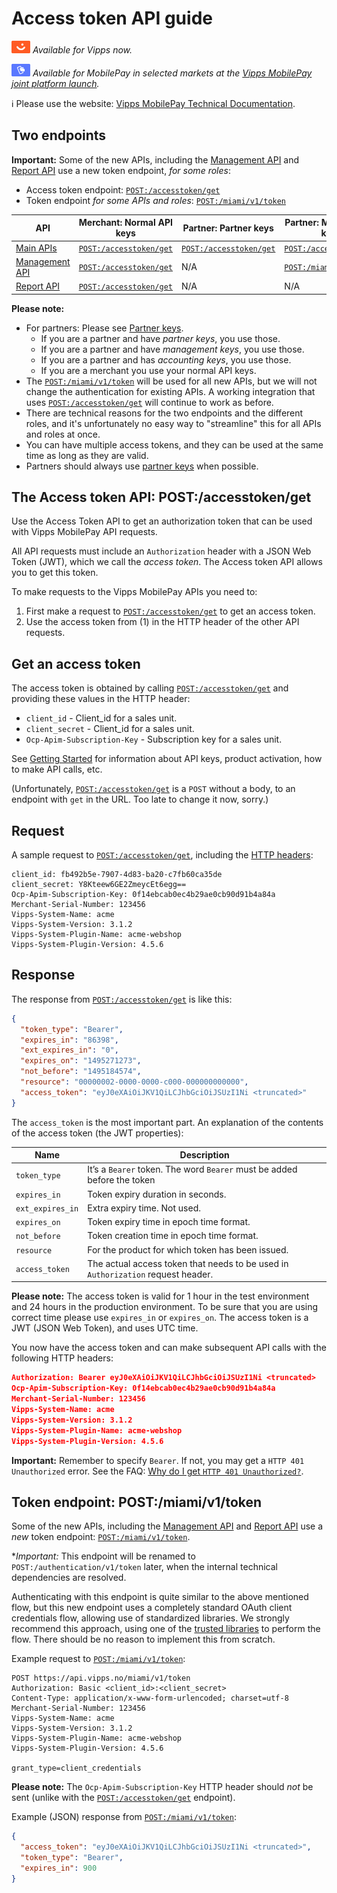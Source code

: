 <!-- START_METADATA
---
sidebar_label: API guide
sidebar_position: 1
hide_table_of_contents: false
description: Use the Access Token API to get an authorization token that can be used with Vipps MobilePay API requests.
pagination_next: null
pagination_prev: null
---
END_METADATA -->

# Access token API guide

![Vipps](./images/vipps.png) *Available for Vipps now.*

![MobilePay](./images/mp.png) *Available for MobilePay in selected markets at the [Vipps MobilePay joint platform launch](https://www.vippsmobilepay.com/about).*

<!-- START_COMMENT -->
ℹ️ Please use the website:
[Vipps MobilePay Technical Documentation](https://developer.vippsmobilepay.com/docs/APIs/access-token-api/).
<!-- END_COMMENT -->

## Two endpoints

**Important:** Some of the new APIs, including the
[Management API](https://developer.vippsmobilepay.com/docs/APIs/management-api/)
and
[Report API](https://developer.vippsmobilepay.com/docs/APIs/report-api/)
use a new token endpoint, _for some roles_:

* Access token endpoint: [`POST:/accesstoken/get`](https://developer.vippsmobilepay.com/api/access-token#tag/Authorization-Service/operation/fetchAuthorizationTokenUsingPost) 
* Token endpoint _for some APIs and roles_: 
[`POST:/miami/v1/token`](https://developer.vippsmobilepay.com/api/access-token/#tag/Authorization-Service/operation/fetchAuthorizationTokenUsingPost)


| API                       | Merchant: Normal API keys     | Partner: Partner keys     | Partner: Management keys     | Partner: Accounting keys |
| ------------------------- | ------------- | ------------------------- | ---------------------------- | ------------------------ |
| [Main APIs](https://developer.vippsmobilepay.com/docs/APIs/#main-apis) |  [`POST:/accesstoken/get`](https://developer.vippsmobilepay.com/api/access-token#tag/Authorization-Service/operation/fetchAuthorizationTokenUsingPost) | [`POST:/accesstoken/get`](https://developer.vippsmobilepay.com/api/access-token#tag/Authorization-Service/operation/fetchAuthorizationTokenUsingPost)  |[`POST:/accesstoken/get`](https://developer.vippsmobilepay.com/api/access-token#tag/Authorization-Service/operation/fetchAuthorizationTokenUsingPost)| N/A |
| [Management API](https://developer.vippsmobilepay.com/docs/APIs/management-api/)  |[`POST:/accesstoken/get`](https://developer.vippsmobilepay.com/api/access-token#tag/Authorization-Service/operation/fetchAuthorizationTokenUsingPost)  | N/A | [`POST:/miami/v1/token`](https://developer.vippsmobilepay.com/api/access-token/#tag/Authorization-Service/operation/fetchAuthorizationTokenUsingPost) | N/A |
| [Report API](https://developer.vippsmobilepay.com/docs/APIs/report-api/) |[`POST:/accesstoken/get`](https://developer.vippsmobilepay.com/api/access-token#tag/Authorization-Service/operation/fetchAuthorizationTokenUsingPost)  | N/A | N/A | [`POST:/miami/v1/token`](https://developer.vippsmobilepay.com/api/access-token/#tag/Authorization-Service/operation/fetchAuthorizationTokenUsingPost) |

**Please note:** 
* For partners: Please see [Partner keys](https://developer.vippsmobilepay.com/docs/partner/partner-keys/).
  * If you are a partner and have _partner keys_, you use those.
  * If you are a partner and have _management keys_, you use those.
  * If you are a partner and has _accounting keys_, you use those.
  * If you are a merchant you use your normal API keys.
* The 
  [`POST:/miami/v1/token`](https://developer.vippsmobilepay.com/api/access-token/#tag/Authorization-Service/operation/fetchAuthorizationTokenUsingPost)
  will be used for all new APIs, but we will not change the
  authentication for existing APIs. A working integration that uses 
  [`POST:/accesstoken/get`](https://developer.vippsmobilepay.com/api/access-token#tag/Authorization-Service/operation/fetchAuthorizationTokenUsingPost) 
   will continue to work as before. 
* There are technical reasons for the two endpoints and the different roles,
  and it's unfortunately no easy way to "streamline" this for all APIs and roles at once.
* You can have multiple access tokens, and they can be used at the
  same time as long as they are valid.
* Partners should always use
  [partner keys](https://developer.vippsmobilepay.com/docs/partner/partner-keys)
  when possible.

## The Access token API: POST:/accesstoken/get

Use the Access Token API to get an authorization token that can be used with Vipps MobilePay API requests.

All API requests must include an `Authorization` header with
a JSON Web Token (JWT), which we call the *access token*.
The Access token API allows you to get this token.

To make requests to the Vipps MobilePay APIs you need to:

1. First make a request to
   [`POST:/accesstoken/get`](https://developer.vippsmobilepay.com/api/access-token#tag/Authorization-Service/operation/fetchAuthorizationTokenUsingPost)
   to get an access token.
2. Use the access token from (1) in the HTTP header of the other API requests.

## Get an access token

The access token is obtained by calling
[`POST:/accesstoken/get`](https://developer.vippsmobilepay.com/api/access-token#tag/Authorization-Service/operation/fetchAuthorizationTokenUsingPost)
and providing these values in the HTTP header:

* `client_id` - Client_id for a sales unit.
* `client_secret` - Client_id for a sales unit.
* `Ocp-Apim-Subscription-Key` - Subscription key for a sales unit.

See
[Getting Started](https://developer.vippsmobilepay.com/docs/getting-started)
for information about API keys, product activation, how to make API calls, etc.

(Unfortunately,
[`POST:/accesstoken/get`](https://developer.vippsmobilepay.com/api/access-token#tag/Authorization-Service/operation/fetchAuthorizationTokenUsingPost)
is a `POST` without a body, to an endpoint with
`get` in the URL. Too late to change it now, sorry.)

## Request

A sample request to
[`POST:/accesstoken/get`](https://developer.vippsmobilepay.com/api/access-token#tag/Authorization-Service/operation/fetchAuthorizationTokenUsingPost),
including the
[HTTP headers](https://developer.vippsmobilepay.com/docs/knowledge-base/http-headers):

```http
client_id: fb492b5e-7907-4d83-ba20-c7fb60ca35de
client_secret: Y8Kteew6GE2ZmeycEt6egg==
Ocp-Apim-Subscription-Key: 0f14ebcab0ec4b29ae0cb90d91b4a84a
Merchant-Serial-Number: 123456
Vipps-System-Name: acme
Vipps-System-Version: 3.1.2
Vipps-System-Plugin-Name: acme-webshop
Vipps-System-Plugin-Version: 4.5.6
```

## Response

The response from
[`POST:/accesstoken/get`](https://developer.vippsmobilepay.com/api/access-token#tag/Authorization-Service/operation/fetchAuthorizationTokenUsingPost)
is like this:

```json
{
  "token_type": "Bearer",
  "expires_in": "86398",
  "ext_expires_in": "0",
  "expires_on": "1495271273",
  "not_before": "1495184574",
  "resource": "00000002-0000-0000-c000-000000000000",
  "access_token": "eyJ0eXAiOiJKV1QiLCJhbGciOiJSUzI1Ni <truncated>"
}
```

The `access_token` is the most important part.
An explanation of the contents of the access token (the JWT properties):

| Name             | Description                                                                      |
|------------------|----------------------------------------------------------------------------------|
| `token_type`     | It’s a `Bearer` token. The word `Bearer` must be added before the token          |
| `expires_in`     | Token expiry duration in seconds.                                                |
| `ext_expires_in` | Extra expiry time. Not used.                                                     |
| `expires_on`     | Token expiry time in epoch time format.                                          |
| `not_before`     | Token creation time in epoch time format.                                        |
| `resource`       | For the product for which token has been issued.                                 |
| `access_token`   | The actual access token that needs to be used in `Authorization` request header. |

**Please note:** The access token is valid for 1 hour in the test environment
and 24 hours in the production environment. To be sure that you are using
correct time please use `expires_in` or `expires_on`.
The access token is a JWT (JSON Web Token), and uses UTC time.

You now have the access token and can make subsequent API calls with the following HTTP headers:

```json
Authorization: Bearer eyJ0eXAiOiJKV1QiLCJhbGciOiJSUzI1Ni <truncated>
Ocp-Apim-Subscription-Key: 0f14ebcab0ec4b29ae0cb90d91b4a84a
Merchant-Serial-Number: 123456
Vipps-System-Name: acme
Vipps-System-Version: 3.1.2
Vipps-System-Plugin-Name: acme-webshop
Vipps-System-Plugin-Version: 4.5.6
```

**Important:** Remember to specify `Bearer`. If not, you may get a
`HTTP 401 Unauthorized` error. See the FAQ:
[Why do I get `HTTP 401 Unauthorized?`](https://developer.vippsmobilepay.com/docs/knowledge-base/errors#why-do-i-get-http-401-unauthorized).

## Token endpoint: POST:/miami/v1/token

Some of the new APIs, including the
[Management API](https://developer.vippsmobilepay.com/docs/APIs/management-api/)
and
[Report API](https://developer.vippsmobilepay.com/docs/APIs/report-api/)
use a _new_ token endpoint:
[`POST:/miami/v1/token`](https://developer.vippsmobilepay.com/api/access-token/#tag/Authorization-Service/operation/fetchAuthorizationTokenUsingPost).

**Important:* This endpoint will be renamed to
`POST:/authentication/v1/token`
later, when the internal technical dependencies are resolved.

Authenticating with this endpoint is quite similar to the above mentioned flow, but this new endpoint
uses a completely standard OAuth client credentials flow, allowing use of standardized libraries.
We strongly recommend this approach, using one of the
[trusted libraries](https://oauth.net/code/)
to perform the flow. There should be no reason to implement this from scratch.

Example request to
[`POST:/miami/v1/token`](https://developer.vippsmobilepay.com/api/access-token/#tag/Authorization-Service/operation/fetchAuthorizationTokenUsingPost):

```http
POST https://api.vipps.no/miami/v1/token
Authorization: Basic <client_id>:<client_secret>
Content-Type: application/x-www-form-urlencoded; charset=utf-8
Merchant-Serial-Number: 123456
Vipps-System-Name: acme
Vipps-System-Version: 3.1.2
Vipps-System-Plugin-Name: acme-webshop
Vipps-System-Plugin-Version: 4.5.6

grant_type=client_credentials
```

**Please note:** The `Ocp-Apim-Subscription-Key` HTTP header should _not_ be sent (unlike with the
[`POST:/accesstoken/get`](https://developer.vippsmobilepay.com/api/access-token#tag/Authorization-Service/operation/fetchAuthorizationTokenUsingPost)
endpoint).

Example (JSON) response from
[`POST:/miami/v1/token`](https://developer.vippsmobilepay.com/api/access-token/#tag/Authorization-Service/operation/fetchAuthorizationTokenUsingPost):

```json
{
  "access_token": "eyJ0eXAiOiJKV1QiLCJhbGciOiJSUzI1Ni <truncated>",
  "token_type": "Bearer",
  "expires_in": 900
}

```